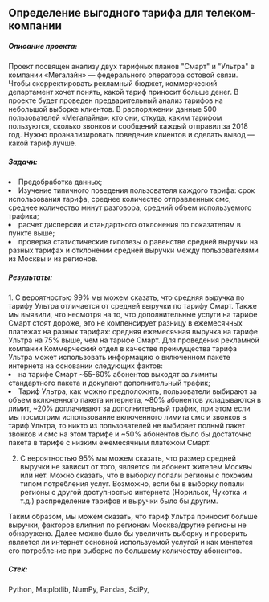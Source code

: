 <H2>Определение выгодного тарифа для телеком-компании</H2>

<h5>Описание проекта: </h5> Проект посвящен анализу двух тарифных планов "Смарт" и "Ультра" в компании «Мегалайн» — федерального оператора сотовой связи. Чтобы скорректировать рекламный бюджет, коммерческий департамент хочет понять, какой тариф приносит больше денег. В проекте будет проведен предварительный анализ тарифов на небольшой выборке клиентов. В распоряжении данные 500 пользователей «Мегалайна»: кто они, откуда, каким тарифом пользуются, сколько звонков и сообщений каждый отправил за 2018 год. Нужно проанализировать поведение клиентов и сделать вывод — какой тариф лучше.

<h5>Задачи:</h5>
<li> Предобработка данных;</li>
<li> Изучение типичного поведения пользователя каждого тарифа: срок использования тарифа, среднее количество отправленных смс, среднее количество минут разговора, средний объем используемого трафика;</li>
<li> расчет дисперсии и стандартного отклонения по показателям в пункте выше;</li>
<li> проверка статистические гипотезы о равенстве средней выручки на разных тарифах и отклонении средней выручки между пользователями из Москвы и из регионов.</li>

<h5>Результаты:</h5>
1. С вероятностью 99% мы можем сказать, что средняя выручка по тарифу Ультра отличается от средней выручки по тарифу Смарт. 
Также мы выявили, что несмотря на то, что дополнительные услуги на тарифе Смарт  стоят дороже, это не компенсирует разницу в ежемесячных платежах на разных  тарифах: средняя ежемесячная выручка на тарифе Ультра на 75% выше, чем на тарифе Смарт.
Для проведения рекламной компании Коммерческий отдел в качестве преимущества тарифа Ультра может использовать информацию о включенном пакете интернета на основании следующих фактов:
<li>на тарифе Смарт ~55-60% абонентов выходят за лимиты стандартного пакета и докупают дополнительный трафик;</li>
<li>Тариф Ультра, как можно предположить, пользователи выбирают за объем включенного пакета интернета, ~80% абонентов укладываются в лимит, ~20% доплачивают за дополнительный трафик, при этом если мы посмотрим использование включенного лимита смс и звонков в тариф Ультра, то никто из пользователей не выбирает полный пакет звонков и смс на этом тарифе и ~50% абонентов было бы достаточно пакета в тарифе с низким ежемесячным платежом Смарт.</li>

2. С вероятностью 95% мы можем сказать, что размер средней выручки не зависит от того, является ли абонент жителем Москвы или нет.
Можно сказать, что в выборку попали регионы с похожим типом потребления услуг. Возможно, если бы в выборку попали регионы с другой доступностью интернета (Норильск, Чукотка и т.д.) распределение тарифов и выручки было бы другим.

Таким образом, мы можем сказать, что тариф Ультра приносит больше выручки, факторов влияния по регионам Москва/другие регионы не обнаружено. Далее можно было бы увеличить выборку и проверить является ли интернет основной используемой услугой и как меняется его потребление при выборке по большему количеству абонентов. 



<h5>Стек:</h5> Python, Matplotlib, NumPy, Pandas, SciPy,
